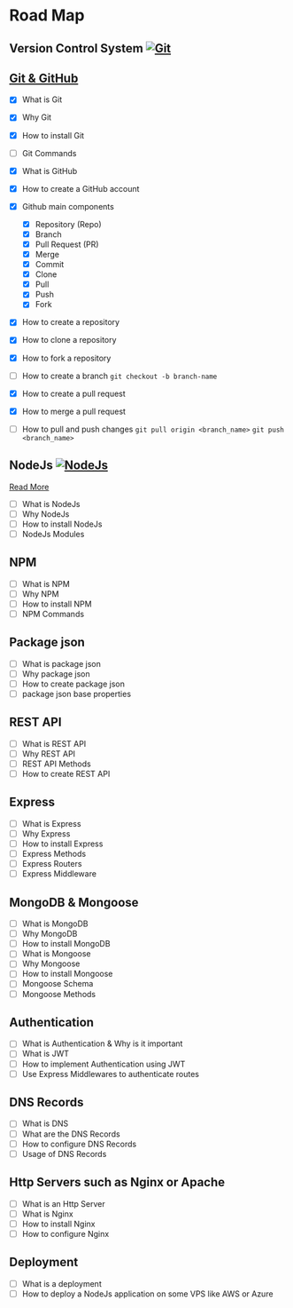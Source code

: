 # Road Map

## Version Control System [![Git](https://img.shields.io/badge/Git-20.0.0-green)](https://git-scm.com/)

## [Git & GitHub](/git.MD)

- [x] What is Git
- [x] Why Git
- [x] How to install Git
- [ ] Git Commands
- [x] What is GitHub
- [x] How to create a GitHub account
- [x] Github main components

  - [x] Repository (Repo)
  - [x] Branch
  - [x] Pull Request (PR)
  - [x] Merge
  - [x] Commit
  - [x] Clone
  - [x] Pull
  - [x] Push
  - [x] Fork

- [x] How to create a repository
- [x] How to clone a repository
- [x] How to fork a repository
- [ ] How to create a branch `git checkout -b branch-name`
- [x] How to create a pull request
- [x] How to merge a pull request
- [ ] How to pull and push changes `git pull origin <branch_name>` `git push <branch_name>`

## NodeJs [![NodeJs](https://img.shields.io/badge/NodeJs-20.0.0-green)](https://nodejs.org/en/)

[Read More]()

- [ ] What is NodeJs
- [ ] Why NodeJs
- [ ] How to install NodeJs
- [ ] NodeJs Modules

## NPM

- [ ] What is NPM
- [ ] Why NPM
- [ ] How to install NPM
- [ ] NPM Commands

## Package json

- [ ] What is package json
- [ ] Why package json
- [ ] How to create package json
- [ ] package json base properties

## REST API

- [ ] What is REST API
- [ ] Why REST API
- [ ] REST API Methods
- [ ] How to create REST API

## Express

- [ ] What is Express
- [ ] Why Express
- [ ] How to install Express
- [ ] Express Methods
- [ ] Express Routers
- [ ] Express Middleware

## MongoDB & Mongoose

- [ ] What is MongoDB
- [ ] Why MongoDB
- [ ] How to install MongoDB
- [ ] What is Mongoose
- [ ] Why Mongoose
- [ ] How to install Mongoose
- [ ] Mongoose Schema
- [ ] Mongoose Methods

## Authentication

- [ ] What is Authentication & Why is it important
- [ ] What is JWT
- [ ] How to implement Authentication using JWT
- [ ] Use Express Middlewares to authenticate routes

## DNS Records

- [ ] What is DNS
- [ ] What are the DNS Records
- [ ] How to configure DNS Records
- [ ] Usage of DNS Records

## Http Servers such as Nginx or Apache

- [ ] What is an Http Server
- [ ] What is Nginx
- [ ] How to install Nginx
- [ ] How to configure Nginx

## Deployment

- [ ] What is a deployment
- [ ] How to deploy a NodeJs application on some VPS like AWS or Azure
